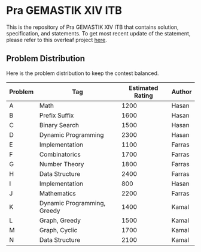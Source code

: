 # Pra GEMASTIK XIV ITB

This is the repository of Pra GEMASTIK XIV ITB that contains solution, specification, and statements. To get most recent update of the statement, please refer to this overleaf project [here](https://www.overleaf.com/read/jqjwrtzjcfst).

## Problem Distribution

Here is the problem distribution to keep the contest balanced.

| Problem 	| Tag                         	| Estimated Rating 	| Author 	|
|---------	|-----------------------------	|------------------	|--------	|
| A       	| Math                        	| 1200             	| Hasan  	|
| B       	| Prefix Suffix               	| 1600             	| Hasan  	|
| C       	| Binary Search               	| 1500             	| Hasan  	|
| D       	| Dynamic Programming         	| 2300             	| Hasan  	|
| E       	| Implementation              	| 1100             	| Farras 	|
| F       	| Combinatorics               	| 1700             	| Farras 	|
| G       	| Number Theory               	| 1800             	| Farras 	|
| H       	| Data Structure              	| 2400             	| Farras 	|
| I       	| Implementation              	| 800              	| Hasan  	|
| J       	| Mathematics                 	| 2200             	| Farras 	|
| K       	| Dynamic Programming, Greedy 	| 1400             	| Kamal  	|
| L       	| Graph, Greedy               	| 1500             	| Kamal  	|
| M       	| Graph, Cyclic               	| 1700             	| Kamal  	|
| N       	| Data Structure              	| 2100             	| Kamal  	|